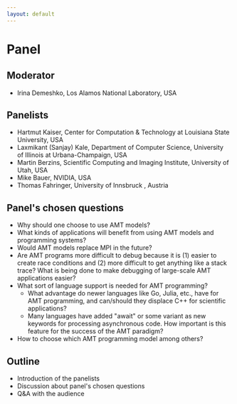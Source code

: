 ```yaml
---
layout: default
---
```


# Panel

## Moderator

* Irina Demeshko, Los Alamos National Laboratory, USA

## Panelists

* Hartmut Kaiser, Center for Computation & Technology at Louisiana State University, USA
* Laxmikant (Sanjay) Kale, Department of Computer Science, University of Illinois at Urbana-Champaign, USA
* Martin Berzins, Scientific Computing and Imaging Institute, University of Utah, USA
* Mike Bauer, NVIDIA, USA
* Thomas Fahringer, University of Innsbruck , Austria

## Panel's chosen questions

* Why should one choose to use AMT models?
* What kinds of applications will benefit from using AMT models and programming systems?
* Would AMT models replace MPI in the future?
* Are AMT programs more difficult to debug because it is (1) easier to create race conditions and (2) more difficult to get anything like a stack trace? What is being done to make debugging of large-scale AMT applications easier?
* What sort of language support is needed for AMT programming?
    - What advantage do newer languages like Go, Julia, etc., have for AMT programming, and can/should they displace C++ for scientific applications?
    - Many languages have added "await" or some variant as new keywords for processing asynchronous code. How important is this feature for the success of the AMT paradigm?
* How to choose which AMT programming model among others?

## Outline

* Introduction of the panelists
* Discussion about panel's chosen questions
* Q&A with the audience

